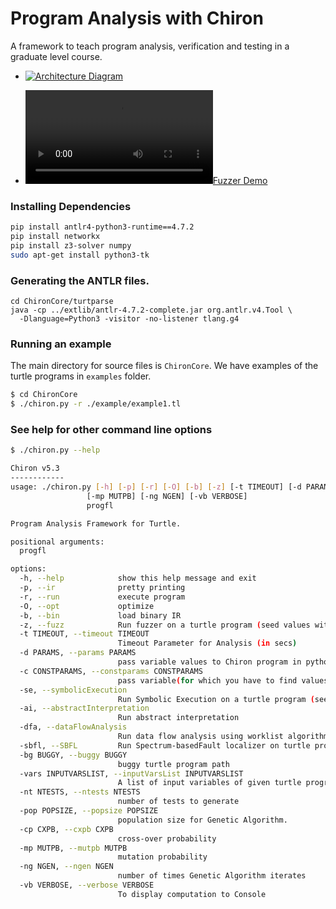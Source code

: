 # Program Analysis with Chiron

A framework to teach program analysis, verification and testing in a graduate level course.

- [![Architecture Diagram](./assets/Architecture_diagram.png)](./assets/Architecture_diagram.png)

- [![Fuzzer Demo](./assets/Fuzzer_Demo.mp4)](./assets/Fuzzer_Demo.mp4)

### Installing Dependencies

```bash
pip install antlr4-python3-runtime==4.7.2
pip install networkx
pip install z3-solver numpy
sudo apt-get install python3-tk
```

### Generating the ANTLR files.

```
cd ChironCore/turtparse
java -cp ../extlib/antlr-4.7.2-complete.jar org.antlr.v4.Tool \
  -Dlanguage=Python3 -visitor -no-listener tlang.g4
```

### Running an example

The main directory for source files is `ChironCore`. We have examples of the turtle programs in `examples` folder.

```bash
$ cd ChironCore
$ ./chiron.py -r ./example/example1.tl
```

### See help for other command line options

```bash
$ ./chiron.py --help

Chiron v5.3
------------
usage: ./chiron.py [-h] [-p] [-r] [-O] [-b] [-z] [-t TIMEOUT] [-d PARAMS] [-c CONSTPARAMS] [-se] [-ai] [-dfa] [-sbfl] [-bg BUGGY] [-vars INPUTVARSLIST] [-nt NTESTS] [-pop POPSIZE] [-cp CXPB]
                 [-mp MUTPB] [-ng NGEN] [-vb VERBOSE]
                 progfl

Program Analysis Framework for Turtle.

positional arguments:
  progfl

options:
  -h, --help            show this help message and exit
  -p, --ir              pretty printing
  -r, --run             execute program
  -O, --opt             optimize
  -b, --bin             load binary IR
  -z, --fuzz            Run fuzzer on a turtle program (seed values with '-d' or '--params' flag needed.)
  -t TIMEOUT, --timeout TIMEOUT
                        Timeout Parameter for Analysis (in secs)
  -d PARAMS, --params PARAMS
                        pass variable values to Chiron program in python dictionary format
  -c CONSTPARAMS, --constparams CONSTPARAMS
                        pass variable(for which you have to find values using circuit equivalence) values to Chiron program in python dictionary format
  -se, --symbolicExecution
                        Run Symbolic Execution on a turtle program (seed values with '-d' or '--params' flag needed) to generate test cases along all possible paths.
  -ai, --abstractInterpretation
                        Run abstract interpretation
  -dfa, --dataFlowAnalysis
                        Run data flow analysis using worklist algorithm
  -sbfl, --SBFL         Run Spectrum-basedFault localizer on turtle program
  -bg BUGGY, --buggy BUGGY
                        buggy turtle program path
  -vars INPUTVARSLIST, --inputVarsList INPUTVARSLIST
                        A list of input variables of given turtle program
  -nt NTESTS, --ntests NTESTS
                        number of tests to generate
  -pop POPSIZE, --popsize POPSIZE
                        population size for Genetic Algorithm.
  -cp CXPB, --cxpb CXPB
                        cross-over probability
  -mp MUTPB, --mutpb MUTPB
                        mutation probability
  -ng NGEN, --ngen NGEN
                        number of times Genetic Algorithm iterates
  -vb VERBOSE, --verbose VERBOSE
                        To display computation to Console

```

